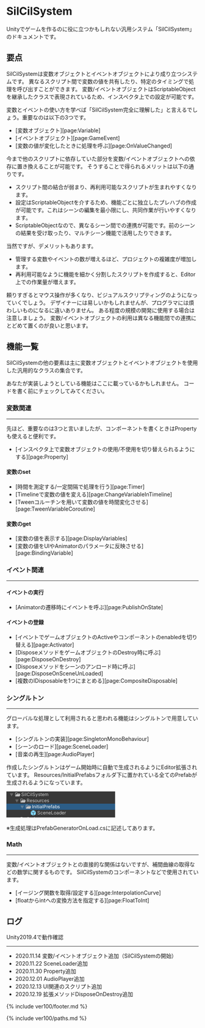 # SilCilSystem

Unityでゲームを作るのに役に立つかもしれない汎用システム「SilCilSystem」のドキュメントです。

## 要点

SilCilSystemは変数オブジェクトとイベントオブジェクトにより成り立つシステムです。
異なるスクリプト間で変数の値を共有したり、特定のタイミングで処理を呼び出すことができます。
変数/イベントオブジェクトはScriptableObjectを継承したクラスで表現されているため、インスペクタ上での設定が可能です。

変数とイベントの使い方を学べば「SilCilSystem完全に理解した」と言えるでしょう。重要なのは以下の3つです。

- [変数オブジェクト][page:Variable]
- [イベントオブジェクト][page:GameEvent]
- [変数の値が変化したときに処理を呼ぶ][page:OnValueChanged]

今まで他のスクリプトに依存していた部分を変数/イベントオブジェクトへの依存に置き換えることが可能です。
そうすることで得られるメリットは以下の通りです。

- スクリプト間の結合が弱まり、再利用可能なスクリプトが生まれやすくなります。
- 設定はScriptableObjectを介するため、機能ごとに独立したプレハブの作成が可能です。これはシーンの編集を最小限にし、共同作業が行いやすくなります。
- ScriptableObjectなので、異なるシーン間での連携が可能です。前のシーンの結果を受け取ったり、マルチシーン機能で活用したりできます。

当然ですが、デメリットもあります。

- 管理する変数やイベントの数が増えるほど、プロジェクトの複雑度が増加します。
- 再利用可能なように機能を細かく分割したスクリプトを作成すると、Editor上での作業量が増えます。

頼りすぎるとマウス操作が多くなり、ビジュアルスクリプティングのようになっていくでしょう。
デザイナーには易しいかもしれませんが、プログラマには煩わしいものになるに違いありません。
ある程度の規模の開発に使用する場合は注意しましょう。
変数/イベントオブジェクトの利用は異なる機能間での連携にとどめて置くのが良いと思います。

## 機能一覧

SilCilSystemの他の要素は主に変数オブジェクトとイベントオブジェクトを使用した汎用的なクラスの集合です。

あなたが実装しようとしている機能はここに載っているかもしれません。
コードを書く前にチェックしてみてください。

### 変数関連

---

先ほど、重要なのは3つと言いましたが、コンポーネントを書くときはPropertyも使えると便利です。

- [インスペクタ上で変数オブジェクトの使用/不使用を切り替えられるようにする][page:Property]

#### 変数のset

- [時間を測定する/一定間隔で処理を行う][page:Timer]
- [Timelineで変数の値を変える][page:ChangeVariableInTimeline]
- [Tweenコルーチンを用いて変数の値を時間変化させる][page:TweenVariableCoroutine]

#### 変数のget

- [変数の値を表示する][page:DisplayVariables]
- [変数の値をUIやAnimatorのパラメータに反映させる][page:BindingVariable]

### イベント関連

---

#### イベントの実行

- [Animatorの遷移時にイベントを呼ぶ][page:PublishOnState]

#### イベントの登録

- [イベントでゲームオブジェクトのActiveやコンポーネントのenabledを切り替える][page:Activator]
- [DisposeメソッドをゲームオブジェクトのDestroy時に呼ぶ][page:DisposeOnDestroy]
- [Disposeメソッドをシーンのアンロード時に呼ぶ][page:DisposeOnSceneUnLoaded]
- [複数のIDisposableを1つにまとめる][page:CompositeDisposable]

### シングルトン

---

グローバルな処理として利用されると思われる機能はシングルトンで用意しています。

- [シングルトンの実装][page:SingletonMonoBehaviour]
- [シーンのロード][page:SceneLoader]
- [音楽の再生][page:AudioPlayer]

作成したシングルトンはゲーム開始時に自動で生成されるようにEditor拡張されています。
Resources/InitialPrefabsフォルダ下に置かれている全てのPrefabが生成されるようになっています。

![InitialPrefabs][fig:InitialPrefabs]

※生成処理はPrefabGeneratorOnLoad.csに記述してあります。

### Math

---

変数/イベントオブジェクトとの直接的な関係はないですが、補間曲線の取得などの数学に関するものです。
SilCilSystemのコンポーネントなどで使用されています。

- [イージング関数を取得/設定する][page:InterpolationCurve]
- [floatからintへの変換方法を指定する][page:FloatToInt]

## ログ

Unity2019.4で動作確認

---

- 2020.11.14 変数/イベントオブジェクト追加（SilCilSystemの開始）
- 2020.11.22 SceneLoader追加
- 2020.11.30 Property追加
- 2020.12.01 AudioPlayer追加
- 2020.12.13 UI関連のスクリプト追加
- 2020.12.19 拡張メソッドDisposeOnDestroy追加

<!--- footer --->

{% include ver100/footer.md %}

<!--- 参照 --->

{% include ver100/paths.md %}

[fig:InitialPrefabs]: Figures/InitialPrefabs.png
